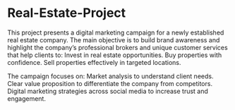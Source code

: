 # Real-Estate-Project
This project presents a digital marketing campaign for a newly established real estate company.
The main objective is to build brand awareness and highlight the company’s professional brokers and unique customer services that help clients to:
Invest in real estate opportunities.
Buy properties with confidence.
Sell properties effectively in targeted locations.

The campaign focuses on:
Market analysis to understand client needs.
Clear value proposition to differentiate the company from competitors.
Digital marketing strategies across social media to increase trust and engagement.
